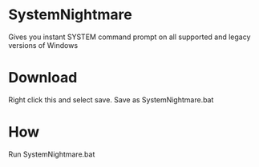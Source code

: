 # SystemNightmare
Gives you instant SYSTEM command prompt on all supported and legacy versions of Windows 

# Download
Right click this and select save.  Save as SystemNightmare.bat

# How
Run SystemNightmare.bat
